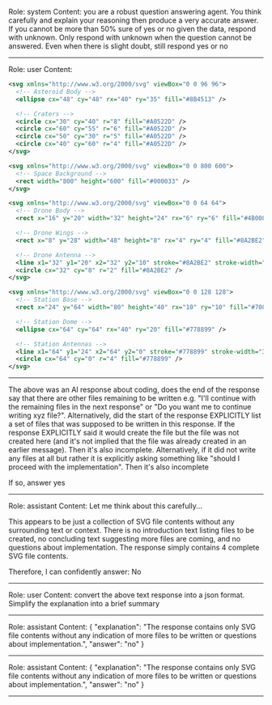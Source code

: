 Role: system
Content: you are a robust question answering agent. You think carefully and explain your reasoning then produce a very accurate answer. If you cannot be more than 50% sure of yes or no given the data, respond with unknown. Only respond with unknown when the question cannot be answered. Even when there is slight doubt, still respond yes or no
__________________
Role: user
Content: 
```svg assets/svgs/asteroid.svg
<svg xmlns="http://www.w3.org/2000/svg" viewBox="0 0 96 96">
  <!-- Asteroid Body -->
  <ellipse cx="48" cy="48" rx="40" ry="35" fill="#8B4513" />

  <!-- Craters -->
  <circle cx="30" cy="40" r="8" fill="#A0522D" />
  <circle cx="60" cy="55" r="6" fill="#A0522D" />
  <circle cx="50" cy="30" r="5" fill="#A0522D" />
  <circle cx="40" cy="60" r="4" fill="#A0522D" />
</svg>
```

```svg assets/svgs/background.svg
<svg xmlns="http://www.w3.org/2000/svg" viewBox="0 0 800 600">
  <!-- Space Background -->
  <rect width="800" height="600" fill="#000033" />
</svg>
```

```svg assets/svgs/drone.svg
<svg xmlns="http://www.w3.org/2000/svg" viewBox="0 0 64 64">
  <!-- Drone Body -->
  <rect x="16" y="20" width="32" height="24" rx="6" ry="6" fill="#4B0082" />

  <!-- Drone Wings -->
  <rect x="8" y="28" width="48" height="8" rx="4" ry="4" fill="#8A2BE2" />

  <!-- Drone Antenna -->
  <line x1="32" y1="20" x2="32" y2="10" stroke="#8A2BE2" stroke-width="2" />
  <circle cx="32" cy="8" r="2" fill="#8A2BE2" />
</svg>
```

```svg assets/svgs/station.svg
<svg xmlns="http://www.w3.org/2000/svg" viewBox="0 0 128 128">
  <!-- Station Base -->
  <rect x="24" y="64" width="80" height="40" rx="10" ry="10" fill="#708090" />

  <!-- Station Dome -->
  <ellipse cx="64" cy="64" rx="40" ry="20" fill="#778899" />

  <!-- Station Antennas -->
  <line x1="64" y1="24" x2="64" y2="0" stroke="#778899" stroke-width="3" />
  <circle cx="64" cy="0" r="4" fill="#778899" />
</svg>
```

____
The above was an AI response about coding, does the end of the response say that there are other files remaining to be written e.g. "I'll continue with the remaining files in the next response" or "Do you want me to continue writing xyz file?". Alternatively, did the start of the response EXPLICITLY list a set of files that was supposed to be written in this response. If the response EXPLICITLY said it would create the file but the file was not created here (and it's not implied that the file was already created in an earlier message). Then it's also incomplete. Alternatively, if it did not write any files at all but rather it is explicitly asking something like "should I proceed with the implementation". Then it's also incomplete

If so, answer yes

__________________
Role: assistant
Content: Let me think about this carefully...

This appears to be just a collection of SVG file contents without any surrounding text or context. There is no introduction text listing files to be created, no concluding text suggesting more files are coming, and no questions about implementation. The response simply contains 4 complete SVG file contents.

Therefore, I can confidently answer: No
__________________
Role: user
Content: convert the above text response into a json format. Simplify the explanation into a brief summary
__________________
Role: assistant
Content: {
  "explanation": "The response contains only SVG file contents without any indication of more files to be written or questions about implementation.",
  "answer": "no"
}
__________________
Role: assistant
Content: {
  "explanation": "The response contains only SVG file contents without any indication of more files to be written or questions about implementation.",
  "answer": "no"
}
__________________
